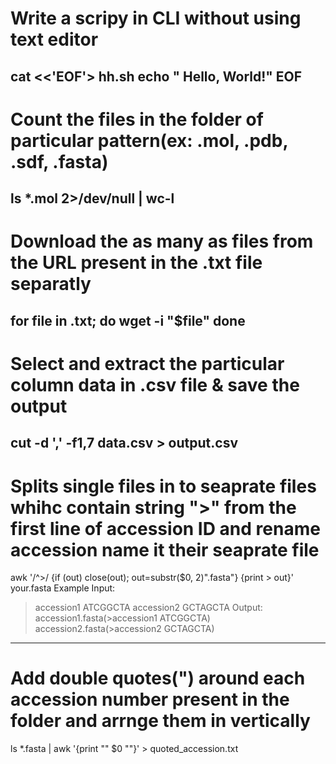 # Write a scripy in CLI without using text editor
cat <<'EOF'> hh.sh
echo " Hello, World!"
EOF
-------------------------------------------------------------
# Count the files in the folder of particular pattern(ex: .mol, .pdb, .sdf, .fasta)
ls *.mol 2>/dev/null | wc-l
---------------------------------------------------------------------------------------------------------------------------------------------------------------
# Download the as many as files from the URL present in the .txt file separatly
for file in .txt; do
wget -i "$file"
done
----------------------------------------------------------------------------------------------------------------------------------------------------------------
# Select and extract the particular column data in .csv file & save the output 
cut -d ',' -f1,7 data.csv > output.csv
----------------------------------------------------------------------------------------------------------------------------------------------------------------
# Splits single files in to seaprate files whihc contain string ">" from the first line of accession ID and rename accession name it their seaprate file 
awk '/^>/ {if (out) close(out); out=substr($0, 2)".fasta"} {print > out}' your.fasta
Example Input:
>accession1
ATCGGCTA
>accession2
GCTAGCTA
Output: accession1.fasta(>accession1 ATCGGCTA) accession2.fasta(>accession2 GCTAGCTA)
----------------------------------------------------------------------------------------------------------------------------------------------------------------
# Add double quotes(") around each accession number present in   the folder and arrnge them in vertically
ls *.fasta | awk '{print "\" $0 "\"}' > quoted_accession.txt
